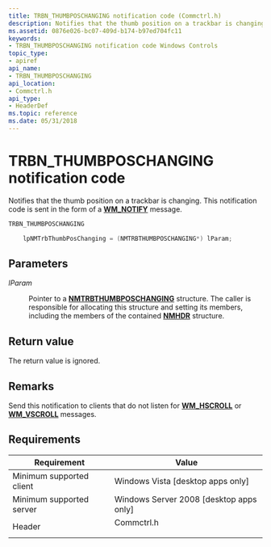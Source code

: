 ```yaml
---
title: TRBN_THUMBPOSCHANGING notification code (Commctrl.h)
description: Notifies that the thumb position on a trackbar is changing. This notification code is sent in the form of a WM\_NOTIFY message.
ms.assetid: 0876e026-bc07-409d-b174-b97ed704fc11
keywords:
- TRBN_THUMBPOSCHANGING notification code Windows Controls
topic_type:
- apiref
api_name:
- TRBN_THUMBPOSCHANGING
api_location:
- Commctrl.h
api_type:
- HeaderDef
ms.topic: reference
ms.date: 05/31/2018
---
```


# TRBN\_THUMBPOSCHANGING notification code

Notifies that the thumb position on a trackbar is changing. This notification code is sent in the form of a [**WM\_NOTIFY**](wm-notify.md) message.


```C++
TRBN_THUMBPOSCHANGING

    lpNMTrbThumbPosChanging = (NMTRBTHUMBPOSCHANGING*) lParam;
```



## Parameters

<dl> <dt>

*lParam* 
</dt> <dd>

Pointer to a [**NMTRBTHUMBPOSCHANGING**](/windows/win32/api/commctrl/ns-commctrl-nmtrbthumbposchanging) structure. The caller is responsible for allocating this structure and setting its members, including the members of the contained [**NMHDR**](/windows/desktop/api/richedit/ns-richedit-nmhdr) structure.

</dd> </dl>

## Return value

The return value is ignored.

## Remarks

Send this notification to clients that do not listen for [**WM\_HSCROLL**](wm-hscroll.md) or [**WM\_VSCROLL**](wm-vscroll.md) messages.

## Requirements



| Requirement | Value |
|-------------------------------------|---------------------------------------------------------------------------------------|
| Minimum supported client<br/> | Windows Vista \[desktop apps only\]<br/>                                        |
| Minimum supported server<br/> | Windows Server 2008 \[desktop apps only\]<br/>                                  |
| Header<br/>                   | <dl> <dt>Commctrl.h</dt> </dl> |



 

 





